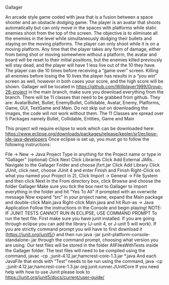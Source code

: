 Gallager

An arcade style game coded with java that is a fusion between a space shooter and an obstacle dodging game. The player is an avatar that shoots automatically but can only move in the spaces with platforms while static enemies shoot from the top of the screen. The objective is to eliminate all the enemies in the level while simultaneously dodging their bullets and staying on the moving platforms. The player can only shoot while it is on a moving platform. Any time that the player takes any form of damage, either from being shot or moving somewhere without a platform, the avatar and board will be reset to their initial positions, but the enemies killed previously will stay dead, and the player will have 1 less live out of the 10 they have. The player can die 10 times before receiving a “game over” screen. Killing all enemies before losing the 10 lives the player has results in a “you win” screen as well, however in both cases your score, and the high score will be shown.
Gallager will be located in https://github.com/Willplayer1999/Group-26-project in the main branch, make sure you download everything from the branch.
There will be 11 classes that need to be grabbed from github. They are: AvatarBullet, Bullet, EnemyBullet, Collidable, Avatar, Enemy, Platforms, Game, GUI, TextGame and Main. Do not skip out on downloading the images, the code will not work without them.
The 11 Classes are spread over 5 Packages namely Bullet, Collidable, Entities, Game and Main

This project will require eclipse to work which can be downloaded here:
https://www.eclipse.org/downloads/packages/release/kepler/sr1/eclipse-ide-java-developers
Once eclipse is set up, you must go to follow the following instructions:

File → New → Java Project
Type in anything for the Project name or type in “Gallager” (optional)
Click Next
Click Libraries
Click Add External JARs..
Navigate to the Gallager Folder and choose jfxrt.jar
Click Add Library
Click JUnit, click next, choose JUnit 4 and enter Finish and Finish
Right-Click on what you named your Project in 2), Click Import → General → File System and then click Next
In the From directory box, click Browse and choose the folder Gallager
Make sure you tick the box next to Gallager to import everything in the folder and hit “Yes To All” if prompted with an overwrite message
Now expand “src” in your project name, expand the Main package and double-click Main.java
Right-click Main.java and hit Run-as → Java Application
Follow the instructions in the Console and begin playing!
NOTE: IF JUNIT TESTS CANNOT RUN IN ECLIPSE, USE COMMAND PROMPT
To run the test file. First make sure you have junit installed. If you are going through eclipse you can add the library (J-unit 4, or J-unit 5 will work). If you are strictly command prompt you will have to first download it (https://junit.org/junit5/) and then run java -jar junit-platform-console-standalone-<version>.jar <Options> through the command prompt, choosing what version you are using. Our test files will be stored in the folder AllFilesWithTests inside the Gallager folder. The test files will need to be compiled using the command, 
javac -cp .;junit-4.12.jar;hamcrest-core-1.3.jar *.java
And each JavaFile that ends with “Test” needs to be run using the command,
java -cp .;junit-4.12.jar;hamcrest-core-1.3.jar org.junit.runner.JUnitCore <test class>
If you need help with how to use Junit please look to 
https://junit.org/junit5/docs/current/user-guide/

